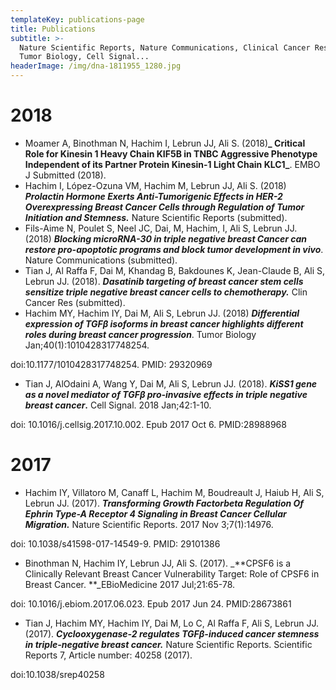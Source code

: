 ```yaml
---
templateKey: publications-page
title: Publications
subtitle: >-
  Nature Scientific Reports, Nature Communications, Clinical Cancer Research,
  Tumor Biology, Cell Signal...
headerImage: /img/dna-1811955_1280.jpg
---
```

# 2018

* Moamer A, Binothman N, Hachim I, Lebrun JJ, Ali S. (2018)**_ Critical Role for Kinesin 1 Heavy Chain KIF5B in TNBC Aggressive Phenotype Independent of its Partner Protein Kinesin-1 Light Chain KLC1_**. EMBO J Submitted (2018).
* Hachim I, López-Ozuna VM, Hachim M, Lebrun JJ, Ali S. (2018) **_Prolactin Hormone Exerts Anti-Tumorigenic Effects in HER-2 Overexpressing Breast Cancer Cells through Regulation of Tumor Initiation and Stemness._** Nature Scientific Reports (submitted).
* Fils-Aime N, Poulet S, Neel JC, Dai, M, Hachim, I, Ali S, Lebrun JJ. (2018) **_Blocking microRNA-30 in triple negative breast Cancer can restore pro-apoptotic programs and block tumor development in vivo_**. Nature Communications (submitted).
* Tian J, Al Raffa F, Dai M, Khandag B, Bakdounes K, Jean-Claude B, Ali S, Lebrun JJ. (2018). **_Dasatinib targeting of breast cancer stem cells sensitize triple negative breast cancer cells to chemotherapy._** Clin Cancer Res (submitted).
* Hachim MY, Hachim IY, Dai M, Ali S, Lebrun JJ. (2018) **_Differential expression of TGFβ isoforms in breast cancer highlights different roles during breast cancer progression_**. Tumor Biology Jan;40(1):1010428317748254. 

doi:10.1177/1010428317748254. PMID: 29320969

* Tian J, AlOdaini A, Wang Y, Dai M, Ali S, Lebrun JJ. (2018). **_KiSS1 gene as a novel mediator of TGFβ pro-invasive effects in triple negative breast cancer_.** Cell Signal. 2018 Jan;42:1-10. 

doi: 10.1016/j.cellsig.2017.10.002. Epub 2017 Oct 6. PMID:28988968



# 2017

* Hachim IY, Villatoro M, Canaff L, Hachim M, Boudreault J, Haiub H, Ali S, Lebrun JJ. (2017). **_Transforming Growth Factorbeta Regulation Of Ephrin Type-A Receptor 4 Signaling in Breast Cancer Cellular Migration._** Nature Scientific Reports. 2017 Nov 3;7(1):14976. 

doi: 10.1038/s41598-017-14549-9. PMID: 29101386

* Binothman N, Hachim IY, Lebrun JJ, Ali S. (2017). _**CPSF6 is a Clinically Relevant Breast Cancer Vulnerability Target: Role of CPSF6 in Breast Cancer. **_EBioMedicine 2017 Jul;21:65-78. 

doi: 10.1016/j.ebiom.2017.06.023. Epub 2017 Jun 24. PMID:28673861

* Tian J, Hachim MY, Hachim IY, Dai M, Lo C, Al Raffa F, Ali S, Lebrun JJ. (2017). **_Cyclooxygenase-2 regulates TGFβ-induced cancer stemness in triple-negative breast cancer._** Nature Scientific Reports. Scientific Reports 7, Article number: 40258 (2017).

doi:10.1038/srep40258
